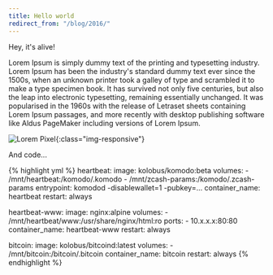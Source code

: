 ```yaml
---
title: Hello world
redirect_from: "/blog/2016/"
---
```


Hey, it's alive!

Lorem Ipsum is simply dummy text of the printing and typesetting industry. Lorem Ipsum has been the industry's standard dummy text ever since the 1500s, when an unknown printer took a galley of type and scrambled it to make a type specimen book. It has survived not only five centuries, but also the leap into electronic typesetting, remaining essentially unchanged. It was popularised in the 1960s with the release of Letraset sheets containing Lorem Ipsum passages, and more recently with desktop publishing software like Aldus PageMaker including versions of Lorem Ipsum.

![Lorem Pixel](https://images.weserv.nl/?url=lorempixel.com%2F680%2F420){:class="img-responsive"}

And code...

{% highlight yml %}
heartbeat:
  image: kolobus/komodo:beta
  volumes:
    - /mnt/heartbeat:/komodo/.komodo
    - /mnt/zcash-params:/komodo/.zcash-params
  entrypoint: komodod -disablewallet=1 -pubkey=...
  container_name: heartbeat
  restart: always

heartbeat-www:
  image: nginx:alpine
  volumes:
    - /mnt/heartbeat/www:/usr/share/nginx/html:ro
  ports:
    - 10.x.x.x:80:80
  container_name: heartbeat-www
  restart: always

bitcoin:
  image: kolobus/bitcoind:latest
  volumes:
    - /mnt/bitcoin:/bitcoin/.bitcoin
  container_name: bitcoin
  restart: always
{% endhighlight %}
